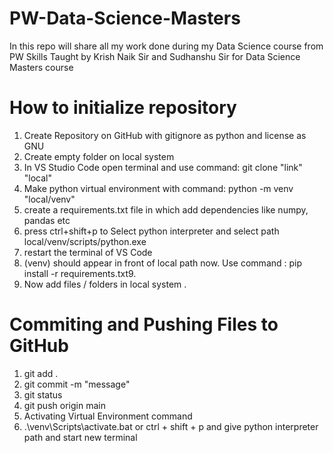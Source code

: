 # PW-Data-Science-Masters
In this repo will share all my work done during my Data Science course from PW Skills Taught by Krish Naik Sir and Sudhanshu Sir for Data Science Masters course

# How to initialize repository
1. Create Repository on GitHub with gitignore as python and license as GNU
2. Create empty folder on local system
3. In VS Studio Code open terminal and use command: git clone "link" "local"
4. Make python virtual environment with command: python -m venv "local/venv"
5. create a requirements.txt file in which add dependencies like numpy, pandas etc
6. press ctrl+shift+p to Select python interpreter and select path local/venv/scripts/python.exe
7. restart the terminal of VS Code
8. (venv) should appear in front of local path now. Use command : pip install -r requirements.txt9.
9. Now add files / folders in local system .

# Commiting and Pushing Files to GitHub
1. git add .
2. git commit -m "message"
3. git status
4. git push origin main
5. Activating Virtual Environment command
6. .\venv\Scripts\activate.bat or ctrl + shift + p and give python interpreter path and start new terminal
